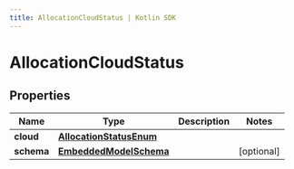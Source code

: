 ```yaml
---
title: AllocationCloudStatus | Kotlin SDK
---
```




# AllocationCloudStatus

## Properties
Name | Type | Description | Notes
------------ | ------------- | ------------- | -------------
**cloud** | [**AllocationStatusEnum**](AllocationStatusEnum) |  | 
**schema** | [**EmbeddedModelSchema**](EmbeddedModelSchema) |  |  [optional]




